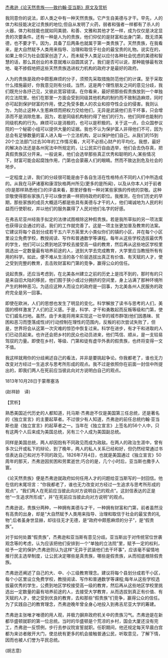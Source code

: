 [杰弗逊《论天然贵族——致约翰·亚当斯》原文及赏析](https://www.vrrw.net/wx/12161.html)

我同意你的说法，即人类之中有一种天然贵族。它产生自美德与才干。早先，人的体力和技能决定过贵族的地位;但自从发明了火药，弱者和强者一样都有了杀人的火器，体力和技能也就如同美貌、和善、文雅和其他才艺一样，成为仅仅是决定显贵的次要条件。还有一种是人为的贵族，他们仰仗的是财富和出身门第，既无须美德，也不要才干。因为，具备了后两条也就属于第一类贵族了。天然贵族，在我看来，是大自然赋予人类用来指导、治理和取信于社会的最宝贵的礼物。说实在的，如果上帝只为社会国家创造了人，而未赋予人类足以应付各种社会忧虑的美德和智慧的话，那么其创业的本意就难以自圆其说了。我们是否可以说，那种能够最有效地、毫不掺假地把这些天然贵族选进权力机构的政府才是最好的政府。

人为的贵族是政府中颇惹麻烦的分子，须预先采取措施防范他们的计谋。至于采取什么措施最好，你我意见则有分歧。当然，这是两个理性朋友之间的意见分歧，我们既充分各抒己见，又彼此宽容错误。在你看来，最好把那些假贵族放到一个单独的立法院里。他们在那里一方面会受到同级其他机构的制约而不致制造麻烦，同时亦可起到保护财富的作用，使之免受多数人的农业和掠夺性企业的侵害。我则认为，为防止这种人生惹麻烦而把权力交给他们，无异是武装他们去干坏事，只会增添而不是消除危害。因为，若是同级机构制约得了他们的行为，他们同样也能制约同级机构的行为。麻烦可以是消极的，也可以是积极的。关于这一点，合众国参议院的一个秘密小组可以提供大量的证据。我也不认为保护富人非得他们不可，因为总会有足够数量的富人进入每一个立法机构，足以保护他们自己。从我们的15到20个立法部门过去30年的工作情况看，大可不必担心财产的平均化。我想，最好的解决办法还是各州宪法中所规定的，让公民实行自由选举，他们会去伪存真，把真假贵族区分开来。一般说来，他们会选举那些真正优秀和聪明的人;某些情况下，财富可能会起腐蚀作用，门第也会蒙蔽人们的眼睛。然而不致达到危及社会的地步。

一定程度上讲，我们的分歧很可能是由于各自生活在性格特点不同的人们中所造成的。从我在马萨诸塞和康涅狄格两州所见(更多的是所闻)，以及从你本人对于前者(你是那样熟悉他们)的评语来看，那里好像有一种对某些家族的传统的崇敬。这种崇敬使得那些家族几乎可以像世袭一样把持政府的职位。我推测，在你们历史的早期，那些家族的成员大概适巧都是些具有美德与才干的人，他们竭诚地为人民的利益而行使职权，并以他们的服务赢得了人民对他们名字的好感。



在弗吉尼亚州经我手拟定的法律试图根除这种假贵族。若是我所草拟的另一项法案也获得议会通过的话，我们的工作就完善了。这是一项主张更加普及教育的法案。它建议将每个县划分成若干五六平方英里大小类似你们的镇的小区，并在每个小区里设立免费学校，教授阅读、写作和普通数学等课程。每年从这些学校选拔最优秀的学生，他们可以公费到地区学校去接受高一级的教育，然后再从这些地区学校里挑选出一定数量最有培养前途的人，送到大学去完成教育，大学里应当教授所有有用的科学。如此，便不难从生活的各个阶层选拔出真正有价值、有天赋的人才，使之受到完整的教育，去击败财富和门第的竞争，赢得公众的信任。

说起贵族，还应当考虑到，在北美各州建立之前的历史上是找不到的，那时有的只是来自旧大陆的移民，他们囿于狭小或过分拥挤的空间里，身上沾满了那种环境所产生的种种恶习。为适应这种人而设立的政府是一回事，为北美各州人民服务的政府完全是另一回事。

即使在欧洲，人们的思想也发生了明显的变化。科学解放了读书与思考的人们，美国的榜样激发了人们的正义感。于是，科学、才干和勇敢起而反叛等级和门第，使它们威名扫地。虽然，由于未能将用来实现这一壮举的城市群氓(他们因愚昧、贫困和恶习而堕落成性)的行动控制在理性的范围内，反叛的初次尝试失败了，但是，世界将会从这第一次灾难的惊恐中恢复过来。科学在进步，有才干和进取的人们已动员起来。也许还会把乡村的民众也动员进来，他们笃信、顺从，是一支较易驾驭的力量。即使在乡村，等级、门第和徒有虚华外表的假贵族，也终将变得一文不值。

我这样就用你的分歧阐述自己的看法，并非是要挑起争论。你我都老了，谁也无力改变对方经过一生追求与思考所形成的观点。我不过是依照你在前面一封信中所提出的，即我们两人在死前应当彼此向对方说明白自己的观点。

1813年10月28日于蒙蒂塞洛

(赵祥龄　译)

【赏析】

熟悉美国近代历史的人都知道，托马斯·杰弗逊不仅是美国第三任总统，还是著名的《独立宣言》的主要起草者。不过很少有人知道，杰弗逊的前任总统约翰·亚当斯也是《独立宣言》的起草者之一。当年在《独立宣言》上签名的56个人中，只有这两个人后来成为美国总统，另有三个人成为美国副总统。

同样是美国总统，两人却因抱有不同政见而成为政敌。在两人的政治生涯中，曾有多次公开或私下的辩论，到了晚年，两人的私人关系已经和好，但仍然经常通过书信表达自己和对方不同的政见。1826年7月4日，也就是美国通过《独立宣言》50周年的那天，杰弗逊因贫困和劳累逝世;巧合的是，几个小时后，亚当斯也撒手人寰。

《论天然贵族》便是杰弗逊就政府如何任用人才的问题给亚当斯写的一封回信。他在信的末尾坦言：“你我都老了，谁也无力改变对方经过一生追求与思考所形成的观点”，“我们两人在死前应当彼此向对方说明自己的观点”。这封信表达的正是他“一生追求所形成”，并“在死前应当彼此向对方说明”的观点。

杰弗逊说，贵族分两种，一种拥有美德与才干，一种拥有财富和门第，前者虽然没有高贵的出身，却是“大自然赋予人类用来指导、治理和取信于社会的最宝贵的礼物”;后者虽身世显赫，却往往无才无德，是“政府中颇惹麻烦的分子”，是“假贵族”。

对于如何处置“假贵族”，杰弗逊和亚当斯有意见分歧。亚当斯出于对传统官位世袭观念等的考虑，认为应该把他们安排到一个“单独的立法院”里，赋予一定的权利，给予一定的保护;杰弗逊则认为这样“无异于武装他们去干坏事”，应该毫不留情地推行民主选举制度，让公民决定哪些是真贵族，哪些是假贵族，从而彻底根除假贵族。

杰弗逊还阐述了自己的大、中、小三级教育理念。建议将每个县划分成若干小区，每个小区里设立免费学校，教授阅读、写作和普通数学等课程;每年从这些学校选拔最优秀的学生，公费到地区学校接受高一级的教育，然后再从这些地区学校里挑选出一定数量的最有培养前途的人，去接受大学教育，从而选拔到真正有价值、有天赋的人才，使之受到优良的教育，去和那些“假贵族”们竞争，赢得公众的信任。为了实践自己的教育理念，杰弗逊晚年曾全身心地投入到弗吉尼亚大学的筹建。

杰弗逊主张唯才唯德的用人观，并极力摒弃政府机关中的贵族习气。杰弗逊是在新都华盛顿就职的第一位总统。当时的华盛顿是个荒凉的乡村，国会大厦还没有完工，杰弗逊一反惯例，步行去参议院宣誓就职。任职期间，他还规定每天早晨白宫都为来访者敞开大门，使总统有更多的机会接触普通公民，听取意见，了解下情，因而也被人们誉为平民总统。

(胡志意)

